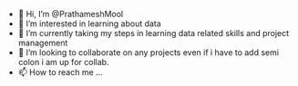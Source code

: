 - 👋 Hi, I’m @PrathameshMool
- 👀 I’m interested in learning about data
- 🌱 I’m currently taking my steps in learning data related skills and project management
- 💞️ I’m looking to collaborate on any projects even if i have to add semi colon i am up for collab.
- 📫 How to reach me ...

<!---
PrathameshMool/PrathameshMool is a ✨ special ✨ repository because its `README.md` (this file) appears on your GitHub profile.
You can click the Preview link to take a look at your changes.
--->
